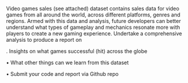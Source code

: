  Video games sales (see attached) dataset contains sales data for video games from all around the world, across different platforms, genres and regions. Armed with this data and analysis, future developers can better understand what types of gameplay and mechanics resonate more with players to create a new gaming experience. Undertake a comprehensive analysis to produce a report on

. Insights on what games successful (hit) across the globe

• What other things can we learn from this dataset

• Submit your code and report via Github repo

